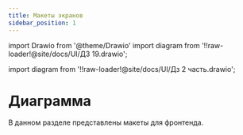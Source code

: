 ```yaml
---
title: Макеты экранов
sidebar_position: 1
---
```


import Drawio from '@theme/Drawio'
import diagram from '!!raw-loader!@site/docs/UI/ДЗ 19.drawio';


import diagram from '!!raw-loader!@site/docs/UI/Дз 2 часть.drawio';

# Диаграмма
В данном разделе представлены макеты для фронтенда.
<Drawio content={diagram} editable={false} />